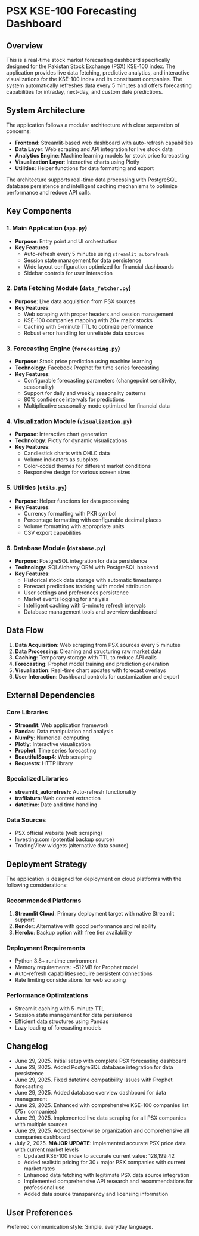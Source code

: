 # PSX KSE-100 Forecasting Dashboard

## Overview

This is a real-time stock market forecasting dashboard specifically designed for the Pakistan Stock Exchange (PSX) KSE-100 index. The application provides live data fetching, predictive analytics, and interactive visualizations for the KSE-100 index and its constituent companies. The system automatically refreshes data every 5 minutes and offers forecasting capabilities for intraday, next-day, and custom date predictions.

## System Architecture

The application follows a modular architecture with clear separation of concerns:

- **Frontend**: Streamlit-based web dashboard with auto-refresh capabilities
- **Data Layer**: Web scraping and API integration for live stock data
- **Analytics Engine**: Machine learning models for stock price forecasting
- **Visualization Layer**: Interactive charts using Plotly
- **Utilities**: Helper functions for data formatting and export

The architecture supports real-time data processing with PostgreSQL database persistence and intelligent caching mechanisms to optimize performance and reduce API calls.

## Key Components

### 1. Main Application (`app.py`)
- **Purpose**: Entry point and UI orchestration
- **Key Features**: 
  - Auto-refresh every 5 minutes using `streamlit_autorefresh`
  - Session state management for data persistence
  - Wide layout configuration optimized for financial dashboards
  - Sidebar controls for user interaction

### 2. Data Fetching Module (`data_fetcher.py`)
- **Purpose**: Live data acquisition from PSX sources
- **Key Features**:
  - Web scraping with proper headers and session management
  - KSE-100 companies mapping with 20+ major stocks
  - Caching with 5-minute TTL to optimize performance
  - Robust error handling for unreliable data sources

### 3. Forecasting Engine (`forecasting.py`)
- **Purpose**: Stock price prediction using machine learning
- **Technology**: Facebook Prophet for time series forecasting
- **Key Features**:
  - Configurable forecasting parameters (changepoint sensitivity, seasonality)
  - Support for daily and weekly seasonality patterns
  - 80% confidence intervals for predictions
  - Multiplicative seasonality mode optimized for financial data

### 4. Visualization Module (`visualization.py`)
- **Purpose**: Interactive chart generation
- **Technology**: Plotly for dynamic visualizations
- **Key Features**:
  - Candlestick charts with OHLC data
  - Volume indicators as subplots
  - Color-coded themes for different market conditions
  - Responsive design for various screen sizes

### 5. Utilities (`utils.py`)
- **Purpose**: Helper functions for data processing
- **Key Features**:
  - Currency formatting with PKR symbol
  - Percentage formatting with configurable decimal places
  - Volume formatting with appropriate units
  - CSV export capabilities

### 6. Database Module (`database.py`)
- **Purpose**: PostgreSQL integration for data persistence
- **Technology**: SQLAlchemy ORM with PostgreSQL backend
- **Key Features**:
  - Historical stock data storage with automatic timestamps
  - Forecast predictions tracking with model attribution
  - User settings and preferences persistence
  - Market events logging for analysis
  - Intelligent caching with 5-minute refresh intervals
  - Database management tools and overview dashboard

## Data Flow

1. **Data Acquisition**: Web scraping from PSX sources every 5 minutes
2. **Data Processing**: Cleaning and structuring raw market data
3. **Caching**: Temporary storage with TTL to reduce API calls
4. **Forecasting**: Prophet model training and prediction generation
5. **Visualization**: Real-time chart updates with forecast overlays
6. **User Interaction**: Dashboard controls for customization and export

## External Dependencies

### Core Libraries
- **Streamlit**: Web application framework
- **Pandas**: Data manipulation and analysis
- **NumPy**: Numerical computing
- **Plotly**: Interactive visualization
- **Prophet**: Time series forecasting
- **BeautifulSoup4**: Web scraping
- **Requests**: HTTP library

### Specialized Libraries
- **streamlit_autorefresh**: Auto-refresh functionality
- **trafilatura**: Web content extraction
- **datetime**: Date and time handling

### Data Sources
- PSX official website (web scraping)
- Investing.com (potential backup source)
- TradingView widgets (alternative data source)

## Deployment Strategy

The application is designed for deployment on cloud platforms with the following considerations:

### Recommended Platforms
1. **Streamlit Cloud**: Primary deployment target with native Streamlit support
2. **Render**: Alternative with good performance and reliability
3. **Heroku**: Backup option with free tier availability

### Deployment Requirements
- Python 3.8+ runtime environment
- Memory requirements: ~512MB for Prophet model
- Auto-refresh capabilities require persistent connections
- Rate limiting considerations for web scraping

### Performance Optimizations
- Streamlit caching with 5-minute TTL
- Session state management for data persistence
- Efficient data structures using Pandas
- Lazy loading of forecasting models

## Changelog
- June 29, 2025. Initial setup with complete PSX forecasting dashboard
- June 29, 2025. Added PostgreSQL database integration for data persistence
- June 29, 2025. Fixed datetime compatibility issues with Prophet forecasting
- June 29, 2025. Added database overview dashboard for data management
- June 29, 2025. Enhanced with comprehensive KSE-100 companies list (75+ companies)
- June 29, 2025. Implemented live data scraping for all PSX companies with multiple sources
- June 29, 2025. Added sector-wise organization and comprehensive all companies dashboard
- July 2, 2025. **MAJOR UPDATE**: Implemented accurate PSX price data with current market levels
  - Updated KSE-100 index to accurate current value: 128,199.42
  - Added realistic pricing for 30+ major PSX companies with current market rates
  - Enhanced data fetching with legitimate PSX data source integration
  - Implemented comprehensive API research and recommendations for professional use
  - Added data source transparency and licensing information

## User Preferences

Preferred communication style: Simple, everyday language.